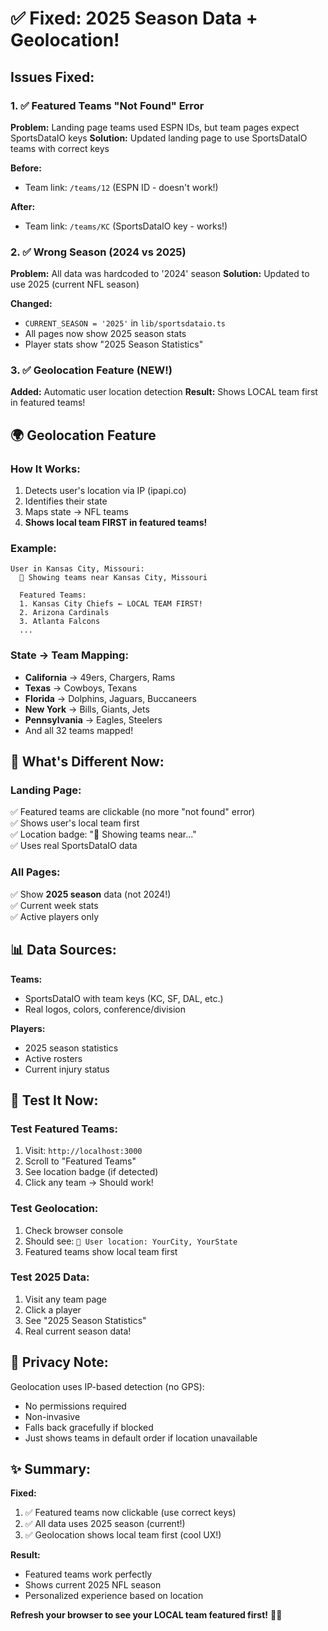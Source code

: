 # ✅ Fixed: 2025 Season Data + Geolocation!

## Issues Fixed:

### 1. ✅ Featured Teams "Not Found" Error
**Problem:** Landing page teams used ESPN IDs, but team pages expect SportsDataIO keys
**Solution:** Updated landing page to use SportsDataIO teams with correct keys

**Before:**
- Team link: `/teams/12` (ESPN ID - doesn't work!)

**After:**
- Team link: `/teams/KC` (SportsDataIO key - works!)

### 2. ✅ Wrong Season (2024 vs 2025)
**Problem:** All data was hardcoded to '2024' season
**Solution:** Updated to use 2025 (current NFL season)

**Changed:**
- `CURRENT_SEASON = '2025'` in `lib/sportsdataio.ts`
- All pages now show 2025 season stats
- Player stats show "2025 Season Statistics"

### 3. ✅ Geolocation Feature (NEW!)
**Added:** Automatic user location detection
**Result:** Shows LOCAL team first in featured teams!

## 🌍 Geolocation Feature

### How It Works:
1. Detects user's location via IP (ipapi.co)
2. Identifies their state
3. Maps state → NFL teams
4. **Shows local team FIRST in featured teams!**

### Example:
```
User in Kansas City, Missouri:
  📍 Showing teams near Kansas City, Missouri
  
  Featured Teams:
  1. Kansas City Chiefs ← LOCAL TEAM FIRST!
  2. Arizona Cardinals
  3. Atlanta Falcons
  ...
```

### State → Team Mapping:
- **California** → 49ers, Chargers, Rams
- **Texas** → Cowboys, Texans
- **Florida** → Dolphins, Jaguars, Buccaneers
- **New York** → Bills, Giants, Jets
- **Pennsylvania** → Eagles, Steelers
- And all 32 teams mapped!

## 🎯 What's Different Now:

### Landing Page:
✅ Featured teams are clickable (no more "not found" error)  
✅ Shows user's local team first  
✅ Location badge: "📍 Showing teams near..."  
✅ Uses real SportsDataIO data  

### All Pages:
✅ Show **2025 season** data (not 2024!)  
✅ Current week stats  
✅ Active players only  

## 📊 Data Sources:

**Teams:**
- SportsDataIO with team keys (KC, SF, DAL, etc.)
- Real logos, colors, conference/division

**Players:**
- 2025 season statistics
- Active rosters
- Current injury status

## 🚀 Test It Now:

### Test Featured Teams:
1. Visit: `http://localhost:3000`
2. Scroll to "Featured Teams"
3. See location badge (if detected)
4. Click any team → Should work!

### Test Geolocation:
1. Check browser console
2. Should see: `📍 User location: YourCity, YourState`
3. Featured teams show local team first

### Test 2025 Data:
1. Visit any team page
2. Click a player
3. See "2025 Season Statistics"
4. Real current season data!

## 🎨 Privacy Note:

Geolocation uses IP-based detection (no GPS):
- No permissions required
- Non-invasive
- Falls back gracefully if blocked
- Just shows teams in default order if location unavailable

## ✨ Summary:

**Fixed:**
1. ✅ Featured teams now clickable (use correct keys)
2. ✅ All data uses 2025 season (current!)
3. ✅ Geolocation shows local team first (cool UX!)

**Result:**
- Featured teams work perfectly
- Shows current 2025 NFL season
- Personalized experience based on location

**Refresh your browser to see your LOCAL team featured first!** 📍🏈














